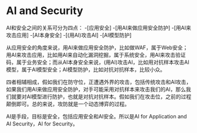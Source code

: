# AI and Security #
AI和安全之间的关系可分为四点：
-[应用安全]
	-[用AI来做应用安全防护]
	-[用AI来攻击应用]
-[AI本身安全]
	-[(用AI)攻击AI]
	-[AI模型防护]
	
从应用安全的角度来说，用AI来做应用安全防护，比如做WAF，属于Web安全；用AI来攻击应用，比如用AI来自动化漏洞挖掘，属于系统安全，用AI来攻击验证码，属于业务安全；而从AI本身安全来说，(用AI)攻击AI，比如用对抗样本攻击AI模型，属于AI模型安全；AI模型防护，比如对抗对抗样本，比较小众。

四者相辅相成，假如我们在防守位，正遭遇外界的攻击，包括传统攻击和AI攻击，如果我们用AI来做应用安全防护，对手可能采用对抗样本来攻击我们的AI，那么我们就要对AI模型进行防护，也就是对抗对抗样本。假如我们在攻击位，之前的过程颠倒即可。总的来说，攻防就是一个动态博弈的过程。

AI是手段，目标是安全，包括应用安全和AI安全。所以是AI for Application and AI Security，AI for Security。








